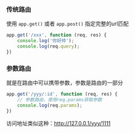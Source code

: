 ### 传统路由

使用 `app.get()` 或者 `app.post()` 指定完整的url匹配

```js
app.get('/xxx', function (req, res) {
    console.log('你好帅');
    console.log(req.query);
})
```

### 参数路由

就是在路由中可以携带参数，参数是路由的一部分

```js
app.get('/yyy/:id', function (req, res) {
    // 参数路由，使用req.params获取参数
    console.log(req.params);
})
```

访问地址类似这种：http://127.0.0.1/yyy/1111